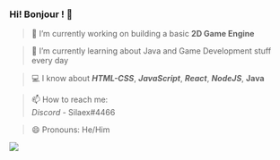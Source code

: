 ### Hi! Bonjour ! 👋

> 🔭 I’m currently working on building a basic **2D Game Engine**

> 🌱 I’m currently learning about Java and Game Development stuff every day

> 💻 I know about ***HTML-CSS***, ***JavaScript***, ***React***, ***NodeJS***, **Java**

> 📫 How to reach me: </br>
      _Discord_ - Silaex#4466
      
> 😄 Pronouns: He/Him

<img src="https://github-readme-stats.vercel.app/api?username=silaex&&show_icons=true&title_color=F4E4B2&icon_color=F4E4B2&text_color=ffffff&bg_color=212121" />
